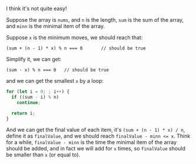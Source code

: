 I think it's not quite easy!

Suppose the array is `nums`, and `n` is the length, `sum` is the sum of the array, and `minn` is the minimal item of the array.

Suppose `x` is the minimum moves, we should reach that:

```
(sum + (n - 1) * x) % n === 0		// should be true
```

Simplify it, we can get:

```
(sum - x) % n === 0   // should be true
```

and we can get the smallest `x` by a loop:

```javascript
for (let i = 0; ; i++) {
  if ((sum - i) % n)
    continue;

  return i; 
}
```

And we can get the final value of each item, it's `(sum + (n - 1) * x) / n`, define it as `finalValue`, and we should reach `finalValue - minn <= x`. Think for a while, `finalValue - minn` is the time the minimal item of the array should be added, and in fact we will add for `x` times, so `finalValue` should be smaller than `x` (or equal to).

